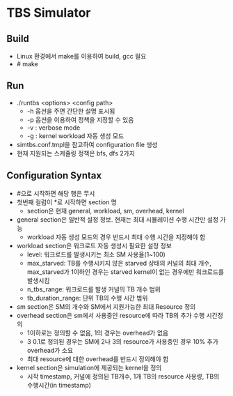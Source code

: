 # TBS Simulator

## Build

- Linux 환경에서 make를 이용하여 build, gcc 필요
- \# make

## Run
- ./runtbs &lt;options&gt; &lt;config path&gt;
  - -h 옵션을 주면 간단한 설명 표시됨
  - -p 옵션을 이용하여 정책을 지정할 수 있음
  - -v : verbose mode
  - -g : kernel workload 자동 생성 모드
- simtbs.conf.tmpl을 참고하여 configuration file 생성
- 현재 지원되는 스케쥴링 정책은 bfs, dfs 2가지

## Configuration Syntax
- #으로 시작하면 해당 행은 무시
- 첫번째 컬럼이 *로 시작하면 section 명
  - section은 현재 general, workload, sm, overhead, kernel
- general section은 일반적 설정 정보. 현재는 최대 시뮬레이션 수행 시간만 설정 가능
  - workload 자동 생성 모드의 경우 반드시 최대 수행 시간을 지정해야 함
- workload section은 워크로드 자동 생성시 필요한 설정 정보
  - level: 워크로드를 발생시키는 최소 SM 사용율(1~100)
  - max\_starved: TB를 수행시키지 않은 starved 상태의 커널의 최대 개수, max\_starved가 1이하인 경우는 starved kernel이 없는 경우에만 워크로드를 발생시킴
  - n\_tbs\_range: 워크로드를 발생 커널의 TB 개수 범위
  - tb\_duration_range: 단위 TB의 수행 시간 범위
- sm section은 SM의 개수와 SM에서 지원가능한 최대 Resource 정의
- overhead section은 sm에서 사용중인 resource에 따라 TB의 추가 수행 시간정의
  - 1이하로는 정의할 수 없음, 1의 경우는 overhead가 없음
  - 3 0.1로 정의된 경우는 SM에 2나 3의 resource가 사용중인 경우 10% 추가 overhead가 소요
  - 최대 resource에 대한 overhead를 반드시 정의해야 함
- kernel section은 simulation에 제공되는 kernel을 정의
  - 시작 timestamp, 커널에 정의된 TB개수, 1개 TB의 resource 사용량, TB의 수행시간(in timestamp)
